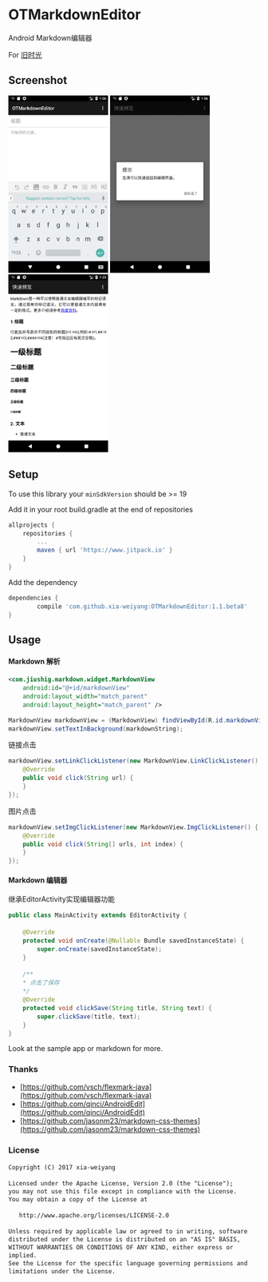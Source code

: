 # OTMarkdownEditor

Android Markdown编辑器

For [旧时光](http://jiushig.com)

## Screenshot 
<img src="./img/Screenshot_1513688794.png" width = "200"/>  <img src="./img/Screenshot_1513688800.png" width = "200"/>  <img src="./img/Screenshot_1513689796.png" width = "200"/> 


## Setup

To use this library your `minSdkVersion` should be >= 19

Add it in your root build.gradle at the end of repositories

```gradle
allprojects {
    repositories {
        ...
        maven { url 'https://www.jitpack.io' }
    }
}
```
Add the dependency
```gradle
dependencies {
        compile 'com.github.xia-weiyang:OTMarkdownEditor:1.1.beta8'
}
```

## Usage

#### Markdown 解析

```xml
<com.jiushig.markdown.widget.MarkdownView
    android:id="@+id/markdownView"
    android:layout_width="match_parent"
    android:layout_height="match_parent" />
```

```java
MarkdownView markdownView = (MarkdownView) findViewById(R.id.markdownView);
markdownView.setTextInBackground(markdownString);
```

链接点击
```java
markdownView.setLinkClickListener(new MarkdownView.LinkClickListener() {
    @Override
    public void click(String url) {
    }
});
```

图片点击
```java
markdownView.setImgClickListener(new MarkdownView.ImgClickListener() {
    @Override
    public void click(String[] urls, int index) {
    }
});
```

#### Markdown 编辑器

继承EditorActivity实现编辑器功能

```java
public class MainActivity extends EditorActivity {

    @Override
    protected void onCreate(@Nullable Bundle savedInstanceState) {
        super.onCreate(savedInstanceState);
    }

    /**
    * 点击了保存
    */
    @Override
    protected void clickSave(String title, String text) {
        super.clickSave(title, text);
    }
}
```

Look at the sample app or markdown for more.

### Thanks
- [https://github.com/vsch/flexmark-java](https://github.com/vsch/flexmark-java)
- [https://github.com/qinci/AndroidEdit](https://github.com/qinci/AndroidEdit)
- [https://github.com/jasonm23/markdown-css-themes](https://github.com/jasonm23/markdown-css-themes)

### License

```
Copyright (C) 2017 xia-weiyang

Licensed under the Apache License, Version 2.0 (the "License");
you may not use this file except in compliance with the License.
You may obtain a copy of the License at

   http://www.apache.org/licenses/LICENSE-2.0

Unless required by applicable law or agreed to in writing, software
distributed under the License is distributed on an "AS IS" BASIS,
WITHOUT WARRANTIES OR CONDITIONS OF ANY KIND, either express or implied.
See the License for the specific language governing permissions and
limitations under the License.
```
